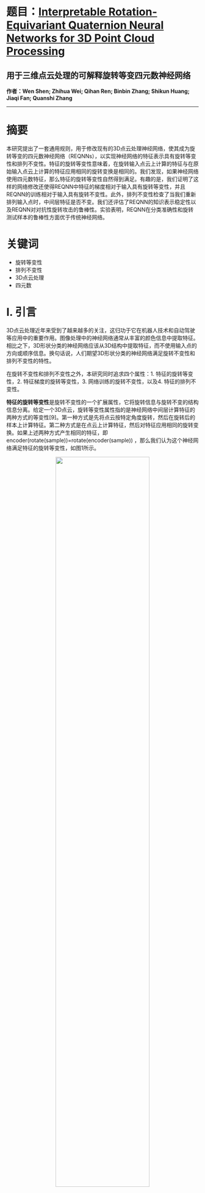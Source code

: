 # 题目：[Interpretable Rotation-Equivariant Quaternion Neural Networks for 3D Point Cloud Processing](https://ieeexplore.ieee.org/document/10384563)  
## 用于三维点云处理的可解释旋转等变四元数神经网络
**作者：Wen Shen; Zhihua Wei; Qihan Ren; Binbin Zhang; Shikun Huang; Jiaqi Fan; Quanshi Zhang** 

****

# 摘要

本研究提出了一套通用规则，用于修改现有的3D点云处理神经网络，使其成为旋转等变的四元数神经网络（REQNNs），以实现神经网络的特征表示具有旋转等变性和排列不变性。特征的旋转等变性意味着，在旋转输入点云上计算的特征与在原始输入点云上计算的特征应用相同的旋转变换是相同的。我们发现，如果神经网络使用四元数特征，那么特征的旋转等变性自然得到满足。有趣的是，我们证明了这样的网络修改还使得REQNN中特征的梯度相对于输入具有旋转等变性，并且REQNN的训练相对于输入具有旋转不变性。此外，排列不变性检查了当我们重新排列输入点时，中间层特征是否不变。我们还评估了REQNN的知识表示稳定性以及REQNN对对抗性旋转攻击的鲁棒性。实验表明，REQNN在分类准确性和旋转测试样本的鲁棒性方面优于传统神经网络。

# 关键词

- 旋转等变性
- 排列不变性
- 3D点云处理
- 四元数

# I. 引言

3D点云处理近年来受到了越来越多的关注，这归功于它在机器人技术和自动驾驶等应用中的重要作用。图像处理中的神经网络通常从丰富的颜色信息中提取特征。相比之下，3D形状分类的神经网络应该从3D结构中提取特征，而不使用输入点的方向或顺序信息。换句话说，人们期望3D形状分类的神经网络满足旋转不变性和排列不变性的特性。

在旋转不变性和排列不变性之外，本研究同时追求四个属性：1. 特征的旋转等变性，2. 特征梯度的旋转等变性，3. 网络训练的旋转不变性，以及4. 特征的排列不变性。

**特征的旋转等变性**是旋转不变性的一个扩展属性，它将旋转信息与旋转不变的结构信息分离。给定一个3D点云，旋转等变性属性指的是神经网络中间层计算特征的两种方式的等变性[9]。第一种方式是先将点云按特定角度旋转，然后在旋转后的样本上计算特征。第二种方式是在点云上计算特征，然后对特征应用相同的旋转变换。如果上述两种方式产生相同的特征，即encoder(rotate(sample))=rotate(encoder(sample)) ，那么我们认为这个神经网络满足特征的旋转等变性，如图1所示。

<div align=center>
  <img src="https://img-blog.csdnimg.cn/direct/fb40775094d1410386d8cfbe7ff0df30.png#pic_ center" width="70%" />
</div>

注意，特征的旋转不变性和旋转等变性都防止旋转影响推理。一些神经网络通过简单地从特征中移除旋转信息来实现特征的旋转不变性[5]，[8]。相比之下，我们希望神经网络追求特征的旋转等变性，这通过分离旋转特征和旋转独立结构特征来保持中间层的旋转特征。特征的旋转等变性在许多应用中具有重要价值。例如，我们可以使用解耦的结构信息进行推理，并使用旋转信息控制对象合成中的对象方向。

**特征梯度的旋转等变性**类似于特征的旋转等变性，我们期望神经网络的特征梯度也是旋转等变的。这意味着无论我们如何旋转输入的3D点云，所有维度在特征梯度中始终与特征的维度一致。更重要的是，特征梯度的旋转等变性进一步导致网络训练的旋转不变性，这保证了训练神经网络的稳定性。

**网络训练的旋转不变性**指的是神经网络可以学习相同的参数，无论我们如何旋转训练样本。

**特征的排列不变性**指的是给定点云x，神经网络中间层的特征g(x)不会改变，无论人们如何重新排序x中的3D点，即 $g(\text{x}_ {\text{reorder}}) = g(\text{x})$ 。这里，g表示从输入x到中间层的四元数特征的信号处理函数。

本研究提出了一套通用规则来修改任何任意的3D点云处理神经网络，并使修改后的神经网络满足上述四个属性。具体来说，我们修改神经网络使用四元数特征，而不是使用实数值特征。因此，修改后的神经网络被称为旋转等变四元数神经网络（REQNN）。

关键是，这样的规则可以广泛用于修改大多数现有的3D点云处理神经网络。我们在四个经典的3D形状分类和重建神经网络上验证了所提出规则的有效性和广泛的适用性，包括PointNet[29]，PointNet++ [30]，DGCNN [45]和PointConv [49]。

具体来说，为了满足上述四个属性，REQNN使用四元数特征。REQNN的输入3D点云和中间层特征都使用四元数表示。四元数 $q = q_ 0 + q_ 1i + q_ 2j + q_ 3k \in \mathbb{H}$ 是一个超复数，有三个虚部 (i, j, 和 k) [17]。点云中的每个3D点都被表示为纯四元数 $x = 0 + x_ 1i + x_ 2j + x_ 3k$ 。四元数特征可以是向量/矩阵/张量，每个元素都是纯四元数。对于每个四元数特征，我们可以围绕四元数轴 $o = 0 + o_ 1i + o_ 2j + o_ 3k \in \mathbb{H}$ ( $o_ 1, o_ 2, o_ 3 \in \mathbb{R}$ ) 旋转一个角度 $\theta \in [0, 2\pi)$ 。这种旋转操作是以元素为单位进行的。对于特征向量/矩阵/张量中的每个四元数元素 $f = 0 + f_ 1i + f_ 2j + f_ 3k \in \mathbb{H}$ ，旋转后的四元数由 $R \cdot f \cdot R^\*$ 给出，其中 $R = e^{o \theta / 2}$ 和 $R^\* = e^{-o \theta / 2}$ 是两个四元数。 $R^\*$ 是 $R$ 的共轭。

通过这种方式，f可以表示中间层的特征或相对于特征的梯度。然后，特征或梯度的旋转等变性定义为两种特征/梯度的等变性， $f_ 1 = f_ 2$ ，计算在两种情况下，即，(情况1) 旋转输入并生成四元数特征/梯度 $f_ 1 = g(R \cdot x \cdot R)$ ，和 (情况2) 直接将相同的旋转应用到四元数特征/梯度 $f_ 2 = R \cdot g(x) \cdot R^\*$ 。

修改神经网络的一般规则：为了确保神经网络满足1。特征的旋转等方差，2。特征梯度的旋转等方差和3。网络训练的旋转不变性，我们修正了现有神经网络中的几个分层运算。具体来说，我们修改了卷积、ReLU、批处理规范化、最大池化和三维坐标加权的运算[49]。我们已经证明，对这些分层运算的修正保证了整个神经网络的上述三个性质。此外，我们还介绍了如何将旋转等变特征转化为旋转无关任务的旋转不变特征。

此外，我们发现，当我们观察最远点采样[30]和基于球查询搜索的分组[30]操作时，我们可以将神经网络更改为排列不变。

优点：1）当我们以不同的角度旋转输入点云时，REQNN比传统的神经网络学习到更稳定的特征表示。为此，我们测量了不同旋转下输入属性的稳定性，并证明了由REQNN编码的输入属性比传统神经网络编码的输入归因更稳定。
2）与传统的神经网络相比，REQNN对基于旋转的攻击更具鲁棒性。
3）在没有任何旋转增强的情况下，REQNN在旋转样本上自然表现出很高的泛化能力，这增强了网络训练的稳定性。
4）本研究中提出的规则可用于将大多数现有的神经网络修改为REQNN。相比之下，先前的研究开发了特定的网络架构[59]或设计了特定的操作[41]来实现特征的旋转等变，这损害了广泛的适用性。

本研究的贡献可总结如下：

- 在本研究中，我们学习了具有以下四个性质的用于3D点云处理的神经网络，即特征的旋转等变性、特征梯度的旋转等变性、网络训练的旋转不变性和特征的排列不变性。
- 我们提出了一组通用规则，用于将各种神经网络修改为REQNN。我们证明了这些规则保证了上述四个性质。
- 三维形状分类和重建实验表明，与传统神经网络相比，REQNN在旋转样本上表现出更高的泛化能力，编- -码更稳定的特征表示，对基于旋转的攻击更具鲁棒性，并且具有更稳定的训练过程。

这篇论文的最初版本出现在[35]中。

# III. 方法论

## A. 四元数特征和旋转

四元数基础：四元数数 $q = q_ 0 + q_ 1i + q_ 2j + q_ 3k \in H$ 是一个超复数，包括一个实部 $(q_ 0)$ 和三个虚部 $(q_ 1i, q_ 2j, q_ 3k)$ ，其中 $q_ 0, q_ 1, q_ 2, q_ 3$ 是实数，而 $i, j, k$ 是虚数单位；$H$ 表示四元数代数。虚数单位的乘积定义为：

$$ 
i^2 = j^2 = k^2 = ijk = -1, \quad ij = k, \quad jk = i, \quad ki = j, \quad ji = -k, \quad kj = -i, \quad ik = -j
$$

注意，两个四元数的乘法不是交换的，即 $ij \neq ji$ ， $jk \neq kj$ 和 $ki \neq ik$ 。四元数 $q$ 的共轭定义为 $q^\* = q_ 0 - q_ 1i - q_ 2j - q_ 3k$ 。当四元数的实部为0时，即 $q_ 0 = 0$ ，它是一个纯四元数。当四元数的范数等于1时，即 $\|q\| = \sqrt{q_ 0^2 + q_ 1^2 + q_ 2^2 + q_ 3^2} = 1$ ，它是一个单位四元数。

单位四元数的极分解形式为：

$$
q = e^{o\theta/2} = \cos(\theta/2) + \sin(\theta/2)(o_ 1i + o_ 2j + o_ 3k)
$$

其中 $o = o_ 1i + o_ 2j + o_ 3k$ ； $o_ 1^2 + o_ 2^2 + o_ 3^2 = 1$ 。注意，两个四元数的乘法不是交换的，因此 $e^{o\theta/2}pe^{-o\theta/2} \neq p$ 。

四元数旋转：一个纯四元数 $q = 0 + q_ 1i + q_ 2j + q_ 3k$ ( $q_ 1, q_ 2, q_ 3 \in R$ ) 可以被认为具有一个方向 $[q_ 1, q_ 2, q_ 3]^T$ 。这样，我们可以围绕轴 $[o_ 1, o_ 2, o_ 3]^T$  ( $o_ 1, o_ 2, o_ 3 \in R, o = 0 + o_ 1i + o_ 2j + o_ 3k, \|o\| = 1$ ) 旋转一个角 $\theta \in [0, 2\pi)$ 来旋转一个纯四元数，使用四元数 $R = \cos(\theta/2) + \sin(\theta/2)(o_ 1i + o_ 2j + o_ 3k)$ 及其共轭 $R^\* = \cos(\theta/2) - \sin(\theta/2)(o_ 1i + o_ 2j + o_ 3k)$ 。

$$
q' = R \circ q \circ R^\*
$$

使用四元数表示旋转的优势在于四元数不会遭受奇异性问题，但欧拉角 [46] 和罗德里格斯参数 [37] 会。此外，尽管四元数的冗余比是二 (即 $R \circ q \circ R = (-R) \circ q \circ (-R)$  )，但冗余并不影响特征的旋转等变性。

具有四元数特征的神经网络：为了使神经网络满足前述的四个属性，我们修改了传统神经网络以使用四元数特征，即特征向量/矩阵/张量中的每个元素都是一个四元数。

特别是，输入也以四元数特征表示。然而，这类神经网络的参数仍然是由实数值标量组成的向量/矩阵/张量。相比之下，在传统神经网络中，输入/特征/参数的每个元素都是一个实数值标量。

具体来说，给定一个输入点云，我们使用一个纯四元数来表示每个 u-th 点 $[x_ u, y_ u, z_ u]^T \in R^3$ 为 $x_ u = 0 + x_ ui + y_ uj + z_ uk \in H$ 。类似地，给定一个中间层特征，每个 v-th 元素表示为 $f_ v = 0 + a_ vi + b_ vj + c_ vk \in H$ ， $a_ v, b_ v, c_ v \in R$ 。

对于一个四元数特征向量 $f = [f_ 1, f_ 2, ..., f_ d]^T \in H^d$ 包含 d 个四元数元素，我们可以将 f 视为三个实值特征向量 $a = [a_ 1, a_ 2, ..., a_ d]^T$ ， $b = [b_ 1, b_ 2, ..., b_ d]^T$ 和 $c = [c_ 1, c_ 2, ..., c_ d]^T$ ，其中 f 中的每个四元数元素，即 $f_ v$ ，可以写成 $f_ v = 0 + a_ vi + b_ vj + c_ vk$ ， $1 \leq v \leq d$ 。这样，对四元数特征 f 应用一个实值卷积滤波器 w 等同于对三个实值特征 a、b 和 c 应用 w，即 $w \otimes f = w \otimes (0 + a_ i + b_ j + c_ k) = 0 + (w \otimes a)i + (w \otimes b)j + (w \otimes c)k$ 。

由于输入的四元数元素和特征的四元数元素都有方向，因此我们可以通过将相同的旋转应用于此特征中的每个四元数元素来旋转四元数特征向量/矩阵/张量 f，如下所示：

$$
f' = R \odot f \odot R
$$

其中 $\odot$ 表示逐元素乘法。

## B. 旋转等变性

在本节中，我们定义了以下三个属性：1. 特征的旋转等变性；2. 相对于特征的梯度的旋转等变性；3. 网络训练的旋转不变性。然后，在第三节C中，我们修订了传统神经网络的逐层操作，以确保修订后的逐层操作满足上述三个属性。

特征的旋转等变性：设  $x \in H^n$  和  $y = \Phi(x) \in HC$  分别表示输入点云和神经网络的输出向量。当我们使用旋转四元数  $R = e^{o\theta/2}$  旋转点云  $x$  时， $\Phi(R \cdot x \cdot R) \in HC$  表示给定旋转点云的神经网络的输出向量。然后，网络输出的旋转等变性公式化为如下：

$$
\Phi(x(\theta)) = R \cdot \Phi(x) \cdot R, \quad \text{s.t. } x(\theta) \stackrel{\text{def}}{=} R \cdot x \cdot R
$$

公式(3)意味着，当我们围绕轴  $o$  旋转网络输出角度  $\theta$ （即  $R \cdot \Phi(x) \cdot R$ ），它等同于首先旋转输入点云然后计算网络输出（即  $\Phi(x(\theta))$ ）。

除了网络输出的旋转等变性之外，本研究还专注于一个更雄心勃勃的目标，即使神经网络的每个中间层特征都具有旋转等变性。设  $\Phi(x)$  表示具有  $L$  层的神经网络的级联函数，其中  $\Phi_ l(\cdot)$  表示第  $l$  层的函数。设  $f_ l = \Phi_ l(f_ {l-1}) \in H^d$  表示第  $l$  层的输出。实际上，只要我们确保每层操作（ $\Phi_ 1(\cdot), \ldots, \Phi_ l(\cdot)$ ）的旋转等变性属性（如公式(3)所示），我们就可以递归地确保四元数特征  $f_ l$  的旋转等变性，如下所示（见脚注2）。

$$
\Phi_ l(R \cdot f_ {l-1} \cdot R) = R \cdot \Phi_ l(f_ {l-1}) \cdot R
$$

*使用旋转等变来分离旋转信息，还是使用旋转不变性来忽略旋转信息？实际上，某些应用需要旋转等变网络输出，例如重建任务，而某些应用需要旋转不变网络输出（即  $\Phi(R \cdot x \cdot R) = \Phi(x)$ ），例如分类任务。然而，对于那些需要旋转不变网络输出的应用，我们仍然可以在神经网络的大多数中间层（除了在神经网络的最后几层使用旋转不变特征）中使用旋转等变特征，从而保证中间层特征的旋转鲁棒性。许多先前的研究发现，经典的3D点云处理神经网络对输入点云的旋转不鲁棒[34]，[60]。在中间层特征中分离旋转等变表示（即将点云的方位信息分离到四元数特征的方位中）保证了神经网络的旋转鲁棒性。\*

相对于特征的梯度的旋转等变性意味着在神经网络的反向传播过程中，由每层操作  $\Phi_ l(\cdot)$  计算的特征梯度相对于输入点云的方向是旋转等变的。换句话说，当我们围绕轴  $o$  旋转输入点云角度  $\theta$ （即  $x(\theta) \stackrel{\text{def}}{=} R \cdot x \cdot R$ ），使得  $R = e^{o\theta/2}$ ，特征梯度将以相同的角度旋转，如下所示。

$$
R \cdot \frac{\partial Loss(x)}{\partial f_ l} \cdot R = \frac{\partial Loss(x(\theta))}{\partial f_ l}
$$

这里，损失函数  $Loss(x)$  需要是旋转不变的，即不管我们如何旋转输入点云，损失函数都不会改变。许多任务的损失函数都是旋转不变的。例如，形状分类任务和形状重建任务都具有旋转不变的损失。不管我们如何旋转输入对象，损失不应受到影响，因为重建目标也旋转了。

实际上，上述特征梯度的旋转等变性可以通过每层操作的特征梯度的旋转等变性在数学上保证。具体来说，对于所有层， $\forall l$ ，给定前向函数  $f_ l = \Phi_ l(f_ {l-1})$ ，逐层旋转等变性的特征梯度如下所示。

$$
R \cdot \frac{\partial f_ l(x)^T}{\partial f_ {l-1}} \cdot \nabla_ {f_ l} Loss(x) \cdot R = \frac{\partial f_ l(x(\theta))^T}{\partial f_ {l-1}} \cdot R \cdot \nabla_ {f_ l} Loss(x) \cdot R
$$

其中  $\nabla_ {f_ l} Loss(x) \stackrel{\text{def}}{=} \frac{\partial Loss(x)}{\partial f_ l}$  表示相对于  $f_ l$  的梯度； $\frac{\partial f_ l(x)^T}{\partial f_ {l-1}}$  表示给定输入样本  $x$  时，特征  $f_ l$  相对于特征  $f_ {l-1}$  的梯度； $\frac{\partial f_ l(x(\theta))^T}{\partial f_ {l-1}}$  表示给定旋转样本  $x(\theta)$  时，特征  $f_ l$  相对于特征  $f_ {l-1}$  的梯度。

关于特征梯度旋转等变性的讨论：特征梯度的旋转等变性保证了无论我们如何旋转输入的3D点云，特征梯度的所有维度始终与特征的维度对齐。这个属性确保了在训练神经网络时的稳定性（即网络训练的旋转不变性），当训练样本具有随机方向时。请见在线补充材料中的证明，该证明表明特征梯度的旋转等变性确保了网络训练的旋转不变性。

网络训练的旋转不变性指的是，当我们以任意角度旋转训练样本时，在旋转样本上训练的神经网络将与在未旋转样本上训练的神经网络具有相同的参数。因此，我们可以从以下两个角度定义和数学上保证训练的旋转不变性。首先，我们可以认为关于未旋转训练样本的最优参数与关于旋转训练样本的最优参数相同，如下所示。

$$
\text{arg min}_ w Loss(x(\theta), w) = \text{arg min}_ w Loss(x, w)
$$

其中  $w = \{ w_ l | l = 1, 2, \ldots, L \}$  表示所有层的网络参数。实际上，上述训练的旋转不变性也可以通过关于网络参数的梯度的旋转不变性来定义和数学上保证，如下所示。

$$
\frac{\partial Loss(x)}{\partial w_ l} = \frac{\partial Loss(x(\theta))}{\partial w_ l}
$$

这意味着不管我们如何旋转输入样本，参数梯度保持不变。

## C. 特征旋转等变性的规则

为了确保上述三种逐层属性，即特征的旋转等变性（5）、特征梯度的旋转等变性（7）和网络训练的旋转不变性（9），我们提出了一套规则来修改现有深度神经网络中的逐层操作。这是因为大多数现有的逐层操作不满足上述三种逐层属性，如表I所示。

<div align=center>
  <img src="https://img-blog.csdnimg.cn/direct/1c5c6738e0124b8d8910828df4f12775.png#pic_ center" width="70%" />
</div>

因此，在本研究中，我们提出了一套规则来修改广泛用于3D点云处理的经典神经网络中的逐层操作。在补充材料中，我们已经证明了以下逐层操作的修改可以使每个修改后的层满足特征的旋转等变性。此外，我们还证明了逐层操作的特征旋转等变性在数学上可以确保整个神经网络的特征旋转等变性、特征梯度的旋转等变性和网络训练的旋转不变性。

卷积(Convolution)：将卷积操作  $\text{Conv}(f) = w \otimes f + b$  修改为  $\text{Conv}(f) = w \otimes f$ ，其中去除了偏置项  $b$ 。这里  $w$  是实值卷积滤波器， $f$  是四元数特征。

ReLU：将ReLU操作修改如下：

$$
\text{ReLU}(f_ v) = \|f_ v\| \cdot \max\{\|f_ v\|, c\} \cdot f_ v
$$
 
其中  $f_ v \in H$  表示特征  $f \in H^d$  中的第  $v$  个元素； $c$  是一个正常数。

**批量归一化**：将批量归一化操作修改如下：

$$
\text{norm}(f(i)_ v) = \frac{f(i)_ v}{\sqrt{\mathbb{E}[\|f(j)_ v\|^2]} + \epsilon}
$$
 
其中  $f(i) \in H^d$  表示第  $i$  个样本在批量中的特征； $\epsilon$  是一个很小的正常数，用来避免除以0。

最大池化：将传统的最大池化操作  $\text{maxPool}(f) = \text{maxPool}\{f_ 1, \ldots, f_ d\}$  修改如下：

$$
\text{maxPool}(f) = \hat{f} \text{ s.t. } \hat{v} = \arg\max_ {v=1,\ldots,d}[\|f_ v\|]
$$
 
注意，3D点云处理的神经网络通常使用一种特殊的最大池化操作[29]。给定  $n$  个点的特征  $F = [[f_ {1,1}, \ldots, f_ {1,d}]^\top, \ldots, [f_ {n,1}, \ldots, f_ {n,d}]^\top] \in H^{d \times n}$ ，每个点都有一个  $d$  维的四元数特征向量，对应于  $F$  的每一列。然后，[29]中的特别最大池化操作实际上可以表示为：

$$
\text{maxPool}_ {\text{pc}}(F) = \begin{bmatrix}
\text{maxPool}\{f_ {1,1}, f_ {2,1}, \ldots, f_ {n,1}\} \\
\text{maxPool}\{f_ {1,2}, f_ {2,2}, \ldots, f_ {n,2}\} \\
\vdots \\
\text{maxPool}\{f_ {1,d}, f_ {2,d}, \ldots, f_ {n,d}\}
\end{bmatrix}
$$
 
公式(13)表明，[29]中的特别最大池化操作可以分解为  $d$  个经典的最大池化操作。因此，(13)的修订本质上与(12)相同。

Dropout：对于dropout操作，我们随机丢弃四元数特征中的一定百分比的四元数元素，就像传统神经网络中的dropout操作一样。具体来说，如果第  $v$  个四元数元素  $f_ v = 0 + a_ i + b_ j + c_ k$  被丢弃，那么我们就设置  $f_ v = 0 + 0i + 0j + 0k$ 。

3D坐标加权：3D坐标加权[49]旨在使用3D坐标来计算中间层特征的权重并重新加权特征，即  $F' = F W^\top$ ， $F \in H^{d \times K}$ ， $W \in \mathbb{R}^{M \times K}$ 。具体来说，给定一个3D点  $x_ 0 \in \mathbb{R}^3$  及其  $K$  个邻居  $\{x_ 1, \ldots, x_ K\} \in \mathbb{R}^{3 \times K}$ （见脚注3），这些  $K$  点对应的中间层特征的权重被计算为单层感知网络的结果， $W = \text{perceptron}([x_ 1 - x_ 0, \ldots, x_ K - x_ 0]^\top)$ 。

使3D坐标加权操作满足特征的旋转等变性的基本思想是使相对坐标  $[x_ 1 - x_ 0, \ldots, x_ K - x_ 0]^\top$  变为旋转不变的。为此，我们使用主成分分析（PCA）找出点云的3D点的前三个主成分对应的特征向量，即  $e_ 1, e_ 2, e_ 3 \in \mathbb{R}^3$ 。我们认为点云的三个主成分是旋转等变的。因此，我们只需要将每个点  $x_ k$  投影到这三个主方向上，即  $x'_ k = [x_ k^\top e_ 1, x_ k^\top e_ 2, x_ k^\top e_ 3]^\top$ 。这里， $x'_ k$  是旋转不变的，因此  $[x'_ 1 - x_ 0, \ldots, x'_ K - x_ 0]^\top$  也是旋转不变的。

这样， $W = \text{perceptron}([x_ 1 - x_ 0, \ldots, x_ K - x_ 0]^\top)$  是旋转不变的，从而输出特征  $F' = F W^\top$  关于输入特征  $F$  是旋转等变的。这是因为形式  $F' = F W^\top$  可以被看作是没有偏置项的全连接层。因为全连接层可以被看作是具有 1×1 卷积核的特殊卷积层，根据卷积操作的修订规则，去除偏置项确保操作  $F' = F W^\top$  满足第三节B中提出的三种属性。

请注意，当网络架构包含多个3D坐标加权层时，我们只需要执行一次PCA操作以获得输入样本的PCA对齐的3D坐标。所有的3D坐标加权层使用PCA对齐坐标来计算权重。然而，除了3D坐标加权层之外，所有其他依赖于3D坐标的网络层，在推理时使用原始的3D坐标。

与置换操作正交的操作：没有必要讨论卷积、ReLU、批量归一化、最大池化和Dropout操作的特征置换不变性。这是因为这些操作的输出特征是否置换不变取决于这些操作的输入特征是否置换不变。这些操作并不直接决定神经网络的特征置换不变性。

## D. 置换不变性的规则

除了上述三种属性之外，我们还期望神经网络满足特征的置换不变性。因此，我们修改了逐层操作以使它们成为置换不变的。最远点采样（Farthest Point Sampling, FPS）[30]和基于球查询搜索的分组（Ball-Query-Search-Based Grouping）[30]是两个经典的广泛使用的3D点云处理操作，它们不是置换不变的。因此，我们按照以下方式修改这两个操作以使其成为置换不变的。

最远点采样 (Farthest Point Sampling, FPS)：FPS[30] 是一个从输入点云中选择一组点以提取局部特征的采样操作。采样的目标是从输入点云  $\Omega = [1, 2, ..., n]$  中选择  $i$  个点。如果已经选择了  $i-1$  个点，索引为  $S_ {i-1} = \{s_ 1, s_ 2, ..., s_ {i-1}\}$ ，那么FPS操作选择下一个点  $\hat{j}$  作为距离  $S_ {i-1}$  最远的点，即  $\hat{j} = \arg\max_ {j \in \Omega \setminus S_ {i-1}} \min_ {k \in S_ {i-1}} \| x_ j - x_ k \|$ 。FPS操作选择的第一个点会影响接下来的  $n-1$  个点，因此FPS操作不是置换不变的。为了使FPS成为置换不变的，我们只需要将第一个选择的点固定为输入点云的质心，这是一个虚拟点。4 因此，无论我们如何重新排序输入点，FPS操作总是选择虚拟点作为第一个点，这使得FPS操作成为置换不变的。

基于球查询搜索的分组：为了提取给定中心点的上下文信息，基于球查询搜索的分组操作通常用于为每个给定的中心点找到在一定半径内的  $K$  个邻近点。这个操作不是置换不变的，因为当半径内有超过  $K$  个点时，将根据点的顺序选择前  $K$  个点。我们按照以下方式修改这个操作。当半径内的点数超过所需数量时，我们选择  $K$  个最近邻点。

另外，以下四个操作自然满足特征的置换不变性，因为这些操作仅依赖于点之间的欧几里得距离，包括基于k-NN搜索的分组[45],[49]、密度估计[49]、3D坐标加权[49]和图构建[45]操作。更重要的是，这些操作的输出的置换不变性确保了这些操作之后层的特征的旋转等变性。

与置换操作正交的操作：没有必要讨论卷积、ReLU、批量归一化、最大池化和Dropout操作的特征置换不变性。这是因为这些操作的输出特征是否置换不变取决于这些操作的输入特征是否置换不变或不是。这些操作并不直接决定神经网络的特征置换不变性。在实际实现中，这个虚拟点不参与网络训练。

## E. REQNN的概述

尽管四元数特征有助于实现特征的旋转等变性、特征梯度的旋转等变性以及训练的旋转不变性，但大多数下游任务（例如3D形状分类）需要实数输出，正如我们之前讨论的。因此，在REQNN的大部分层中使用四元数特征后，我们需要在最后几层中将四元数特征转换为由实数组成的普通实值特征。注意，对于那些可以用四元数表示输出的任务，整个神经网络的所有特征都是四元数。例如，在点云重建任务中，重建的输出3D坐标可以用四元数表示。

因此，正如图2所示，REQNN由三个模块组成，即(a)旋转等变四元数模块，(b)四元数到实数模块，以及(c)任务模块。

<div align=center>
  <img src="https://img-blog.csdnimg.cn/direct/0bb6dc6cd8ed4dbf9ee4d1e99321767b.png#pic_ center" width="70%" />
</div>

旋转等变四元数模块：除了REQNN顶部的一些层之外，REQNN的其他层构成了旋转等变四元数模块。此模块用于提取旋转等变四元数特征。我们使用在第三节中提出的规则来修改原始神经网络中的逐层操作，使其具有旋转等变性和排列不变性。

四元数到实数模块：四元数到实数模块位于旋转等变四元数模块之后。该模块用于将四元数特征转换为由实数组成的向量/矩阵/张量。具体来说，给定每个四元数特征的第v个元素 $f_ v = 0 + a_ v i + b_ v j + c_ v k$ ，我们计算每个四元数元素的范数的平方作为实值特征元素，即 $\|f_ v\|^2 = a_ v^2 + b_ v^2 + c_ v^2$ 。通过这种方式，我们将四元数特征转换为实值特征，即 $[ \|f_ 1\|^2, \|f_ 2\|^2, ..., \|f_ d\|^2 ]^T \in \mathbb{R}^d$ ，这些特征是旋转不变的。

任务模块：任务模块由REQNN的最后几层组成。任务模块以实值特征为输入，并生成最终输出，以执行与传统神经网络类似的各种任务。

*旋转等变性特征梯度的证明以及训练的旋转不变性。* 在在线提供的补充材料中，我们已经证明了第三节中的修改可以保证逐层特征的旋转等变性。我们进一步证明了特征的旋转等变性可以保证特征梯度的旋转等变性（见定理1和2）。此外，特征的旋转等变性也可以保证训练的旋转不变性（见定理3）。请参阅第三节的实验验证定理2和3。

定理1（旋转等变四元数模块中逐层特征梯度的旋转等变性，在线补充材料中证明）：在REQNN的旋转等变四元数模块中，每一层操作可以写成 $f_ l = \Phi_ l(f_ {l-1})$ 。如果输入点云以旋转四元数 $R$ 旋转，即 $x(\theta) = R \circ x \circ R$ ，则梯度 $\partial f_ {l-1}$ 也将以 $R$ 旋转。因此，逐层特征梯度的旋转等变性可以表述为：

$$ 
R \circ ( \frac{\partial f_ l(x)^T}{\partial f_ {l-1}} \nabla_ {f_ l}Loss(x) ) \circ R = \frac{\partial f_ l(x(\theta))^T}{\partial f_ {l-1}} (R \circ \nabla_ {f_ l}Loss(x) \circ R)
$$

引理1（旋转等变四元数模块输出梯度的旋转等变性，在线补充材料中证明）：在REQNN中，损失函数相对于旋转等变四元数模块的输出特征$f_ {out}$的梯度是旋转等变的，即：

$$ 
R \circ \frac{\partial Loss(x)}{\partial f_ {out}} \circ R = \frac{\partial Loss(x(\theta))}{\partial f_ {out}} 
$$

定理2（特征梯度的旋转等变性和旋转不变性，在线补充材料中证明，并在第三节中实验验证）：根据定理1和引理1，在REQNN中，任何中间层特征$f_ l$的梯度相对于旋转等变四元数模块是旋转等变的，即：

$$ 
R \circ \frac{\partial Loss(x)}{\partial f_ l} \circ R = \frac{\partial Loss(x(\theta))}{\partial f_ l} 
$$

在四元数到实数模块和任务模块的每一层中，特征的梯度是旋转不变的。

定理3（参数梯度的旋转不变性，在线补充材料中证明，并在第三节中实验验证）：在REQNN中（包括旋转等变四元数模块、四元数到实数模块和任务模块中的层），任何中间层参数 $w_ l$ 的梯度相对于损失函数 $Loss(x)$ 是旋转不变的，即：

$$
\frac{\partial Loss(x)}{\partial w_ l} = \frac{\partial Loss(x(\theta))}{\partial w_ l} 
$$

参数梯度的旋转不变性在数学上确保了REQNN训练的旋转不变性（或学习REQNN的稳定性）。这已在在线补充材料中得到证明，并在第三节的实验中得到验证（请参阅表VI的结果）。训练的旋转不变性/稳定性意味着无论我们如何旋转输入样本，REQNN都将被训练以具有相同的参数。这一属性的最直接好处是，我们不需要对输入样本进行旋转数据增强，REQNN可以达到与进行旋转数据增强的REQNN相同的性能。

\*参数数量，特征维度，浮点运算和训练时间。\* 我们进行了实验，比较传统DNN和REQNN之间的参数数量，特征维度，浮点运算和训练时间。我们修改了PointNet++，5 DGCNN，根据第III-G节中的设置，将点转换为相应的RE-QNN。所有DNN都在ModelNet 40上进行了测试[50]数据集。如表II所示，每个REQNN的参数数量与对应的原始DNN的参数数量几乎相同。REQNN的特征维数大约是对应的原始DNN的特征维数的三倍。此外，每个REQNN的浮点运算数量大约是对应的原始DNN的浮点运算数量的三倍。

<div align=center>
  <img src="https://img-blog.csdnimg.cn/direct/f83fc9dab5054054a4ef1ac7e3c0974d.png#pic_ center" width="70%" />
</div>

此外，我们还测量了网络训练的时间，所有模型都在同一环境下进行了评估，包括Python 3.9.12版本，CUDA 11.6版本，numpy 1.22.3版本，torchvision 0.14.1版本，scikit-learn 1. 2. 2版本，GPU类型为NVIDIA TITAN RTX。我们在上述环境中在ModelNet 40数据集上训练了传统DNN和从传统DNN修改的REQNN，表III中的结果显示，REQNN的训练时间约为2- 10分钟。比传统DNN的平均训练时间多4倍

<div align=center>
  <img src="https://img-blog.csdnimg.cn/direct/0fe12a46090e4d34a9589e0c45b1e0e3.png#pic_ center" width="70%" />
</div>

## F. 定理 2 和 3 的验证

我们进行了实验来验证定理 2 中的特征梯度的旋转等变性，定理 3 中的参数梯度的旋转不变性，以及训练的旋转不变性。

验证定理 2 中特征梯度的旋转等变性：我们基于 DGCNN 构建了一个 REQNN，并遵循第三节中的设置，在 ModelNet10 数据集上训练了 REQNN。这个实验的设计是为了证明以下两种方式计算的特征梯度的旋转等价性。第一种方式：给定原始点云 $x$ ，我们计算损失相对于第 $l$ 层特征的梯度，即 $\frac{\partial Loss(x)}{\partial f_ l}$ 。然后，我们将梯度旋转为 $R \circ \frac{\partial Loss(x)}{\partial f_ l} \circ R$ 。第二种方式：给定围绕相同轴旋转的点云 $x(\theta) = R \circ x \circ R$ ，我们计算损失相对于第 $l$ 层特征的梯度，即 $\frac{\partial Loss(x(\theta))}{\partial f_ l}$ 。因此，通过这两种方式计算的两种类型的特征梯度，我们使用度量 $\Delta_ {gradfeature}^l = \left\| \frac{\partial Loss(x(\theta))}{\partial f_ l} - R \circ \frac{\partial Loss(x)}{\partial f_ l} \circ R \right\|_ F \Big / \left\| \frac{\partial Loss(x(\theta))}{\partial f_ l} \right\|_ F$ 来检查我们是否可以通过旋转未旋转样本的特征梯度来合成旋转样本的特征梯度。

根据表 IV，对于所有的 $l$ ， $\Delta_ {gradfeature}^l \approx 0$ 表明旋转样本的特征梯度也可以通过直接旋转未旋转样本的特征梯度来获得。这证明了特征梯度的旋转等变性。

<div align=center>
  <img src="https://img-blog.csdnimg.cn/direct/8e84d7b105a348bf9776b0a78407dbe1.png#pic_ center" width="70%" />
</div>

请注意，在 DGCNN 中基于 k-NN 搜索的分组操作中累积的小的系统性计算错误可能破坏特征梯度的旋转等变性。请参见在线补充材料中的详细分析。因此，对于 REQNN 中基于 k-NN 搜索的分组操作的第一层，我们在旋转输入点云时保持了每个给定点的邻近点不变，以避免由小的系统性计算错误造成的问题。我们在第三节中的两个实验验证中应用了这样的设置。此外，我们在第四节中的所有实验中没有固定每个给定 3D 点的邻近点，这更好地反映了 REQNN 的真实性能。

验证定理 3 中参数梯度的旋转不变性以及网络训练的旋转不变性：我们基于 DGCNN 构建了一个 REQNN，并遵循第三节中的设置，然后我们使用以下两种训练集来训练 REQNN。第一个训练集包含 ModelNet10 数据集中的原始点云 $x$ 。第二个训练集包含旋转的点云 $x(\theta) = R \circ x \circ R$ 。因此，这两个 REQNN 分别被称为 REQNNori 和 REQNNrotated。这样，我们检查这两个 REQNN 的参数梯度是否相同，以及这些两个 REQNN 的参数是否相同。

我们使用度量 $\Delta_ {gradparameter}^l = \left\| \frac{\partial Loss(x)}{\partial w_ {ori}^l} - \frac{\partial Loss(x(\theta))}{\partial w_ {rotated}^l} \right\|_ F \Big / \left\| \frac{\partial Loss(x)}{\partial w_ {ori}^l} \right\|_ F$ 来衡量在原始样本上训练的第 $l$ 层参数和在旋转样本上训练的参数之间的差异。根据表 V，对于所有的 $l$ ， $\Delta_ {gradparameter}^l \approx 0$ 表明 REQNNori 和 REQNNrotated 的参数梯度几乎相同。因此，我们证明了参数梯度的旋转不变性。

<div align=center>
  <img src="https://img-blog.csdnimg.cn/direct/a996691c1b894a23af58d8636f08f591.png#pic_ center" width="70%" />
</div>

此外，我们还使用度量 $\Delta_ {parameter}^l = \frac{\left\| w_ {ori}^l - w_ {rotated}^l \right\|_ F}{\left\| w_ {ori}^l \right\|_ F}$ 来衡量在原始样本上训练的网络参数和在旋转样本上训练的网络参数之间的相对差异。根据表 VI，对于所有的 $l$ ， $\Delta_ {parameter}^l \approx 0$ 表明 REQNNori 和 REQNNrotated 的参数几乎相同，尽管误差会在训练过程中累积。因此，我们证明了网络训练的旋转不变性。

<div align=center>
  <img src="https://img-blog.csdnimg.cn/direct/cd7bf28fef174ce1b677b02a350a04e6.png#pic_ center" width="70%" />
</div>

## G. 将传统DNNs修订为REQNNs

在本研究中，我们将以下四种用于3D点云处理的神经网络修订为REQNNs，包括PointNet++ [30]、DGCNN [45]、PointConv [45]和PointNet [29]。

模型1, PointNet++: 为了将PointNet++ [30]修订为用于形状分类的REQNN，我们将最后三层全连接(FC)层作为任务模块，并将其他层作为旋转等变四元数模块。此外，在这两个模块之间有一个四元数到实数模块用于将四元数转换为实数。如表VII所示，我们根据第三节中的规则修订了四种逐层操作以实现旋转等变性，包括卷积、ReLU、批量归一化和最大池化操作。我们还根据第三节中的规则修订了最远点采样和基于球查询搜索的分组操作，使其具有排列不变性。

<div align=center>
  <img src="https://img-blog.csdnimg.cn/direct/484e509daf764888a047ad77a337734d.png#pic_ center" width="70%" />
</div>

模型2, DGCNN:为了将DGCNN [45]修订为用于形状分类的REQNN，我们将最后三层FC层作为任务模块，并将其他层作为旋转等变四元数模块。此外，我们在这两个模块之间添加了一个四元数到实数模块。如表VII所示，我们根据第三节中的规则修订了四种逐层操作以实现旋转等变性，包括卷积、ReLU、批量归一化和最大池化操作。请注意，原始DGCNN中的所有逐层操作自然具有排列不变性。

模型3, PointConv:为了将PointConv [49]修订为用于形状分类的REQNN，我们使用最后三层FC层作为任务模块，并将其他层作为旋转等变四元数模块。在这两个模块之间添加了一个四元数到实数模块。如表VII所示，我们根据第三节中的规则修订了四种逐层操作以实现旋转等变性，包括卷积、ReLU、批量归一化和3D坐标加权操作。我们还根据第三节中的规则修订了最远点采样操作，使其具有排列不变性。

模型4, PointNet: 为了构建用于形状重建的REQNN，我们稍微修订了PointNet [29]用于形状分类的架构。我们将PointNet中的所有剩余层作为旋转等变四元数模块，除了最大池化和空间变换网络(STN) [18]。STN丢弃了输入点云的所有空间信息（包括旋转信息）。因此，为了编码旋转信息，我们从原始PointNet中移除了STN。请注意，这个REQNN中没有四元数到实数模块或任务模块，以便在REQNN中的所有特征都是四元数特征。如表VII所示，我们根据第三节中的规则修订了四种逐层操作以实现旋转等变性，包括卷积、ReLU、批量归一化和dropout操作。

# IV. 实验

由于我们已经在REQNN中引入了旋转等变性和排列不变性属性，本节主要进行实验以展示REQNN相比传统神经网络在性能上的优越性。我们使用该方法将不同的经典DNNs修订为不同的REQNNs，并测试了它们的性能。我们还从另外两个角度评估了REQNN的表示能力，即不同旋转下输入归因的稳定性和对旋转攻击的对抗性鲁棒性。此外，在本节的所有实验中，我们设定 $c = 1$ （见公式(10)）和 $\epsilon = 10^{-5}$ （见公式(11)）。我们在反向传播中分离了 $\frac{\|f_ v\|}{\max{\|f_ v\|, c}}$ （见公式(10)）和 $\frac{1}{\sqrt{\mathbb{E}_ j[\|f(j)_ v\|^2] + \epsilon}}$ （见公式(11)）的导数。

## A. REQNNs 在不同任务中的应用

在本节中，我们主要进行了实验来展示REQNN的优越性能。我们使用REQNN对不同的经典神经网络进行了修改，以应用于3D点云处理，并测试了它们的性能。我们还从两个其他角度评估了REQNN的表示能力，即不同旋转下输入归因的稳定性和对抗旋转攻击的鲁棒性。此外，在本节的所有实验中，我们设置了$c = 1$（见公式(10)）和 $\epsilon = 10^{-5}$ （见公式(11)）。我们在反向传播中分离了 $\|fv\|/ \max\{\|fv\|, c\}$ （见公式(10)）和 $1/ \sqrt{\sum_ j\|f(j)_ v\|^2} + \epsilon$ （见公式(11)）的导数。

1)3D形状分类。在本小节中，我们在任意旋转下比较了原始DNN和从原始DNN修改而来的REQNN在3D点云上的分类精度。为此，我们将三种广泛使用的DNN用于形状分类任务修改成了不同的REQNN，包括PointNet++ [30]、DGCNN [45]和PointConv [49]。所有DNN都是基于ModelNet40 [50]数据集提供的[29]、3D MNIST [1]数据集和ShapeNet数据集进行学习的。上述三个数据集分别包含40个类别、10个类别和16个类别。对于每个形状，我们按照[29]、[30]、[45]、[49]中的常见设置选择了原始点集的前1024个点。给定每个基准数据集，我们通过任意旋转原始测试集中的每个样本十次，生成了一个测试集，以测试不同旋转下的分类精度。

我们比较了以下三种模型的分类精度。第一个基线模型是在没有旋转的点云上训练的原始DNN。第二个基线模型是在沿y轴任意旋转的点云上训练的原始DNN。y轴旋转增强在[30]、[45]中已经广泛使用。提出的REQNN是第三种竞争方法，它从传统DNN修改而来，且在没有旋转的点云上进行训练。实际上，我们已经证明了REQNN的训练是旋转不变的，即无论我们是否旋转训练样本，REQNN都会收敛到相同的参数。我们在第III-F节的实验中验证了REQNN的训练的旋转不变性。因此，没有必要比较在随机旋转样本上训练的REQNN和在未旋转样本上训练的REQNN。

比较任意旋转对象的分类精度：表VIII显示了在任意旋转的点云上测试的DNN的分类精度。结果表明，无论传统DNN是否经过旋转增强训练，REQNN的分类精度总是高于所有传统DNN。从DGCNN修改来的REQNN达到了最高的精度84.57%。相比之下，未经旋转增强训练的传统DNN在ModelNet40数据集上的精度非常低，为25.01%-32.08%，在3D MNIST数据集上为44.19%-45.90%，在ShapeNet数据集上为37.03%-44.06%。结果还表明，经过y轴旋转增强训练的传统DNN比未经旋转增强训练的传统DNN具有更高的分类精度。然而，y轴旋转数据增强带来的精度提升是有限的。这是因为y轴旋转不能保证DNN学习任意旋转的信息。

<div align=center>
  <img src="https://img-blog.csdnimg.cn/direct/9f116554d61342e4902e7109634525f7.png#pic_ center" width="70%" />
</div>

比较在任意旋转对象上的泛化能力下降：我们发现上述传统DNN在任意旋转的测试对象上通常会出现性能下降，与在原始测试对象上的性能相比。性能下降可以被视为由于缺乏旋转不变性/等变性导致的过拟合问题。因此，对于每个训练的DNN，我们希望比较在原始数据集中的对象和任意旋转对象上的泛化能力。我们在以下两种场景中比较了DNN，即在没有旋转的情况下学习并在没有旋转的情况下测试的DNN（NR/NR），以及在没有旋转的情况下学习并在任意旋转情况下测试的DNN（NR/AR）。我们使用以下两种方法测量了泛化能力：

1. 比较分类精度：我们比较了在原始数据集中的对象和任意旋转对象上的分类精度。
2. 比较训练损失和测试损失之间的差距。

首先，比较分类精度：我们比较了REQNN和八种最先进的3D点云分类DNN。表IX显示，REQNN在NR/NR和NR/AR场景中的分类精度大致相同，因为旋转对REQNN的训练没有影响。分类精度的微小差异是由计算误差引起的。

<div align=center>
  <img src="https://img-blog.csdnimg.cn/direct/141cae94414943268f46fb7eb555810e.png#pic_ center" width="70%" />
</div>

如表IX所示，从DGCNN修改来的REQNN在NR/AR场景中达到了最高的精度84.57%，这表明REQNN对旋转具有显著的鲁棒性。相比之下，传统DNN在NR/AR场景中的分类精度比NR/NR场景中要低得多，包括PointNet [29]、PointNet++ [30]、Point2Sequence [24]、KD-Network [21]、RS-CNN [25]和DGCNN [45]。这是因为传统DNN无法处理具有未见过方向的点云，尽管它们在NR/NR场景中实现了高精度。与在NR/AR场景中比传统DNN分别高出15.72%和10.5%的传统DNN相比，PRIN [53]和QE-CapsuleNet [59]也努力提高了旋转鲁棒性，但仍然不如我们的REQNN。

其次，比较损失差距：我们使用训练损失和测试损失之间的差距来衡量REQNN的分类泛化能力。如果DNN出现过度拟合，那么DNN在旋转样本上的分类泛化将显著下降。为此，我们分析了REQNN和传统DNN在不同测试样本上的分类泛化。具体来说，我们测量了在NR/NR场景中训练损失和测试损失之间的差距，即 $\text{gap}_ {\text{NR/NR}} = |\text{Loss}_ {\text{NR train}} - \text{Loss}_ {\text{NR test}}| \in \mathbb{R}^+$ ，它表示当训练样本和测试样本都未旋转时的泛化误差。类似地， $\text{gap}_ {\text{NR/AR}} = |\text{Loss}_ {\text{NR train}} - \text{Loss}_ {\text{AR test}}| \in \mathbb{R}^+$ 表示当训练样本未旋转而测试样本旋转时的泛化误差。因此，两个差距之间的相对差异 $\text{diff} = \left|\frac{\text{gap}_ {\text{NR/AR}} - \text{gap}_ {\text{NR/NR}}}{\text{gap}_ {\text{NR/AR}}}\right|$ 衡量了由于旋转敏感性导致的DNN的额外泛化误差。

我们还对REQNN和上述两种类型的基线DNN进行了实验。实验结果见表X，所有REQNN的diff值都非常小（不超过0.002），这表明REQNN具有出色的分类泛化能力。相比之下，传统网络（无论是否经过旋转训练）的diff值都非常高（在ModelNet40数据集上为0.821-0.968，在3D MNIST数据集上为0.879-0.964，在ShapeNet数据集上为0.987-0.999），这表明传统网络的分类泛化能力较差。

<div align=center>
  <img src="https://img-blog.csdnimg.cn/direct/6e47f0659ba64394892a02b70527f242.png#pic_ center" width="70%" />
</div>

讨论：当我们在未旋转的样本上测试DNN时，每个REQNN的测试精度都比相应的传统DNN低。例如，在未旋转样本上，DGCNN的测试精度为92.90%，而从DGCNN修改来的REQNN的测试精度为84.64%。这是因为当我们为了旋转等变性将DGCNN修改为REQNN时，代价是增加了模型复杂性。训练复杂的DGCNN比训练相对简单的DGCNN更难优化，这是性能下降的原因。然而，如果我们通过将测试样本旋转到任意方向来消除测试样本中的偏差，那么REQNN就优于传统DNN，正如表IX中的“NR/AR（考虑测试中的旋转）”列所示。这以更有说服力的方式展示了REQNN的真实表征能力。

在未旋转对象上训练与在任意旋转对象上训练的比较。我们进行了一个新的实验，比较了在原始数据集上训练的DNN和在任意旋转对象上训练的DNN。因为在表IX对应的先前实验中，我们发现传统DNN在任意旋转样本上的性能下降，这是由于数据集中样本收集的偏差造成的。因此，新的实验旨在说明数据集偏差的重要性。为此，我们构建了以下新的数据集。第一个新数据集是通过围绕任意轴和任意角度旋转ModelNet40数据集中的每个训练样本构建的，称为随机旋转数据集。第二个新数据集是通过围绕y轴和任意角度旋转ModelNet40数据集中的每个训练样本构建的，称为y轴旋转数据集。然后，对于每种类型的网络架构，我们训练了以下四种模型，包括在原始/未旋转的ModelNet40数据集上训练的传统DNN，在随机旋转数据集上训练的传统DNN，在y轴旋转数据集上训练的传统DNN，以及在原始/未旋转的ModelNet40数据集上训练的REQNN。每个DNN都在随机旋转的对象上进行测试，测试设置与表VIII中的实验相对应。

表XI的结果显示，REQNN在未旋转对象上训练的模型比所有三种传统DNN（包括在未旋转对象、y轴旋转对象和随机旋转对象上训练的DNN）表现出更高的分类精度。这意味着传统DNN对数据集偏差更敏感。此外，即使我们使用无偏数据集（包括随机旋转对象）来训练不同的DNN，REQNN在随机旋转测试对象上的分类精度仍然高于传统DNN。注意，y轴旋转数据集上训练的传统DNN的分类精度略低于原始数据集上训练的传统DNN，因为与旋转增强不同，新构建的y轴旋转数据集没有包含比原始数据集更多的对象，但它具有更多样化的3D点云。对象方向的多样性防止了DNN对某些快捷方向特征的过度拟合，从而增加了训练难度。此外，y轴旋转训练样本和随机旋转测试样本之间仍然存在差距。这解释了在y轴旋转对象上训练的DNN性能的微小下降。

<div align=center>
  <img src="https://img-blog.csdnimg.cn/direct/4197381b66b442b2a7f0f73e09dcc267.png#pic_ center" width="70%" />
</div>

2)3D点云重建。在这个实验中，我们旋转了原始点云的中间层四元数特征，以合成具有目标方向的新点云。为此，我们在ShapeNet [4]数据集上学习了一个从PointNet [29]修改来的REQNN，用于点云重建。在我们的实现中，每个点云由1024个点组成。我们使用了REQNN中顶部第四个线性变换层的输出四元数特征来合成具有不同方向的四元数特征。这些合成的四元数特征被用来重建具有目标方向的点云。

如图3所示，对于每个点云（图3“原始”(a)），我们直接用不同角度旋转它（图3“原始”(b)-(e)）。为了比较，我们旋转了与原始点云对应的四元数特征相同的角度，以合成具有不同方向的四元数特征。这些生成的四元数特征被用来重建点云（图3“重建”(b)-(e)）。我们观察到这些重建的点云与直接旋转原始点云生成的点云具有相同的方向。

<div align=center>
  <img src="https://img-blog.csdnimg.cn/direct/1ed2d0c8e0ce49708e0f3bd3ae68f228.png#pic_ center" width="70%" />
</div>

## B. 关于旋转的表示稳定性

在这一部分中，我们提出了一个新的度量标准，用于评估REQNN在不同角度旋转输入点云时编码的输入归因的稳定性。理想情况下，给定两个具有相同3D结构但不同方向的点云，REQNN应该编码相似的特征表示。因此，当点云旋转时，不同点云区域的归因应该保持不变。

具体来说，我们按照[34]将整个点云均匀地划分为n个云区域，记为 $N = \{1, 2, ..., n\}$ 。然后，我们计算了每个点云区域的Shapley值。Shapley值已广泛用于测量每个输入变量（这里，每个点云区域）对神经网络输出分数的贡献[15]、[26]、[33]、[34]、[39]。

为了计算点云中每个区域的Shapley值，我们定义了神经网络的输出分数 $v(S)$ ，给定点云区域的一个子集 $S \subseteq N$ ，定义如下。设$x_ S$表示只包含S中区域的点云，而 $N \setminus S$ 中的区域已被从点云中移除。考虑到现有的3D点云处理神经网络通常可以处理固定数量的点，我们按照[61]将 $N \setminus S$ 中的点的坐标重置为整个点云的中心，而不是物理移除这些点。给定输入 $x_ S$ ，预训练的神经网络对形状分类的输出分数计算为 $v(S) = \log \frac{p}{1-p}$ ，其中 $p = p(y = y_ {\text{truth}} | x_ S)$ 表示真实类别的概率。通过这种方式，区域i对整体网络输出的数值归因被估计为Shapley值 $\phi_ i = \sum_ {S \subseteq N \setminus \{i\}} \frac{|S|! (n-|S|-1)!}{n!} (v(S \cup \{i\}) - v(S))$ 。 $\phi_ i$ 是通过[3]中的基于采样的近似方法计算的。

给定一个输入点云 $x$ ，设 $x(1) = \theta_ 1(x)$ 和 $x(2) = \theta_ 2(x)$ 分别表示通过两个不同的旋转操作 $\theta_ 1$ 和 $\theta_ 2$ 获得的两个点云。我们测量了不同点云区域归因的分布，即Shapley值 $\Phi = [\phi_ 1, ..., \phi_ n]^T \in \mathbb{R}^n$ 。神经网络编码的区域归因在不同旋转下的稳定性被量化如下：

$$
\text{stability} = \mathbb{E}_ x \mathbb{E}_ {\theta_ 1, \theta_ 2}[\cos(\Phi_ {x(1) = \theta_ 1(x)}, \Phi_ {x(2) = \theta_ 2(x)})].
$$

其中 $\cos(\Phi_ {x(1) = \theta_ 1(x)}, \Phi_ {x(2) = \theta_ 2(x)}) = \frac{\Phi_ {x(1)}^T \Phi_ {x(2)}}{\|\Phi_ {x(1)}\| \|\Phi_ {x(2)}\|} \in \mathbb{R}$ 测量了两个点云的区域归因之间的相似性。

我们比较了第IV-A1节中提到的三种基线神经网络的稳定性，即在没有旋转的样本上训练的传统神经网络，在具有y轴旋转增强的样本上训练的传统神经网络，以及在没有旋转的样本上训练的相应REQNN。我们在任意旋转的样本上计算了测试集的稳定性，即给定每个测试点云$x$ ，我们在第IV-A1节中介绍的十种不同的旋转操作 $\{\theta(x)\}$ 下测量稳定性。表XII显示，每个REQNN的输入归因几乎保持不变，无论点云如何旋转。微小的变化是由计算的系统误差引起的。相比之下，传统神经网络的输入归因对旋转敏感。

<div align=center>
  <img src="https://img-blog.csdnimg.cn/direct/a1b13d190781479b8f3c0cae1c222129.png#pic_ center" width="70%" />
</div>

## C. 对旋转攻击的对抗性鲁棒性

先前的研究[60]证明了经典的3D点云处理神经网络容易受到旋转攻击。也就是说，即使不扰乱输入点云，人们也可以通过简单地旋转输入来成功攻击神经网络。然而，REQNN应该对旋转攻击具有鲁棒性。因此，我们使用了[60]中的黑盒旋转攻击方法来评估REQNN对旋转攻击的对抗性鲁棒性。旋转攻击的目标如下所示：

$$
\min_ {\theta} p(y = y_ {\text{truth}} | \theta(x)),
$$

其中 $p(y = y_ {\text{truth}} | \theta(x))$表示给定旋转样本 $\theta(x)$ 时，真实类别的概率。如果在达到停止条件时， $p(y = y_ {\text{truth}} | \theta(x))$ 仍然是所有类别中最大的概率，则认为对 $x$ 的攻击失败。然后，将旋转攻击的对抗性鲁棒性定义为攻击失败的比率。

我们比较了REQNN和两种类型的基线神经网络在旋转攻击下的失败率，即在没有旋转的样本上训练的基线和在具有y轴旋转增强的样本上训练的基线。表XIII显示，使用旋转攻击很难攻击REQNN，而攻击传统神经网络则相对容易。

表XIII 展示了不同神经网络对旋转攻击的对抗性鲁棒性，即旋转攻击的失败率。结果表明，REQNN在对抗旋转攻击方面具有显著的优势，这进一步证明了其在处理3D点云数据时的鲁棒性和可靠性。

<div align=center>
  <img src="https://img-blog.csdnimg.cn/direct/ca741a8415f64f6095a5d024e5ed6cea.png#pic_ center" width="70%" />
</div>

# V. 结论

在本文中，我们提出了一套通用规则，用于修改各种3D点云处理神经网络的逐层操作，以构建旋转等变四元数神经网络（REQNN）。修改后的逐层操作已被证明可以使REQNN满足四个属性，包括特征的旋转等变性、特征梯度的旋转等变性、训练的旋转不变性以及特征的排列不变性。在各种任务上的实验表明，与传统神经网络相比，REQNN表现出更优越的旋转鲁棒性。
声明
本文内容为论文学习收获分享，受限于知识能力，本文队员问的理解可能存在偏差，最终内容以原论文为准。本文信息旨在传播和学术交流，其内容由作者负责，不代表本号观点。文中作品文字、图片等如涉及内容、版权和其他问题，请及时与我们联系，我们将在第一时间回复并处理。

